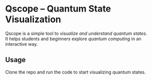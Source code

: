 # Qscope – Quantum State Visualization  

Qscope is a simple tool to *visualize and understand quantum states*.  
It helps students and beginners explore *quantum computing* in an interactive way.  

## Usage  
Clone the repo and run the code to start visualizing quantum states.
